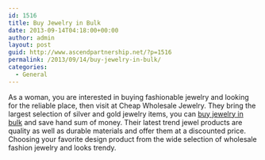 ```yaml
---
id: 1516
title: Buy Jewelry in Bulk
date: 2013-09-14T04:18:00+00:00
author: admin
layout: post
guid: http://www.ascendpartnership.net/?p=1516
permalink: /2013/09/14/buy-jewelry-in-bulk/
categories:
  - General
---
```

As a woman, you are interested in buying fashionable jewelry and looking for the reliable place, then visit at Cheap Wholesale Jewelry. They bring the largest selection of silver and gold jewelry items, you can [buy jewelry in bulk](http://www.cheapwholesalejewelry.com/) and save hand sum of money. Their latest trend jewel products are quality as well as durable materials and offer them at a discounted price. Choosing your favorite design product from the wide selection of wholesale fashion jewelry and looks trendy.